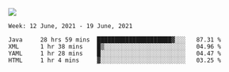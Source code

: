 <img align="center" src="https://github-readme-stats.vercel.app/api?username=bafuka&show_icons=true&icon_color=CE1D2D&text_color=718096&bg_color=ffffff&hide_title=true" />

<!--START_SECTION:waka-->
```text
Week: 12 June, 2021 - 19 June, 2021

Java     28 hrs 59 mins  █████████████████████▓░░░   87.31 % 
XML      1 hr 38 mins    █▒░░░░░░░░░░░░░░░░░░░░░░░   04.96 % 
YAML     1 hr 28 mins    █░░░░░░░░░░░░░░░░░░░░░░░░   04.47 % 
HTML     1 hr 4 mins     ▓░░░░░░░░░░░░░░░░░░░░░░░░   03.25 % 
```
<!--END_SECTION:waka-->

<!--
**bafuka/bafuka** is a ✨ _special_ ✨ repository because its `README.md` (this file) appears on your GitHub profile.

Here are some ideas to get you started:

- 🔭 I’m currently working on ...
- 🌱 I’m currently learning ...
- 👯 I’m looking to collaborate on ...
- 🤔 I’m looking for help with ...
- 💬 Ask me about ...
- 📫 How to reach me: ...
- 😄 Pronouns: ...
- ⚡ Fun fact: ...
-->
